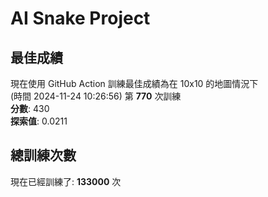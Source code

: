 
# AI Snake Project

## **最佳成績**
現在使用 GitHub Action 訓練最佳成績為在 10x10 的地圖情況下  
(時間 2024-11-24 10:26:56) 第 **770** 次訓練  
**分數**: 430  
**探索值**: 0.0211

## 總訓練次數
現在已經訓練了: **133000** 次
